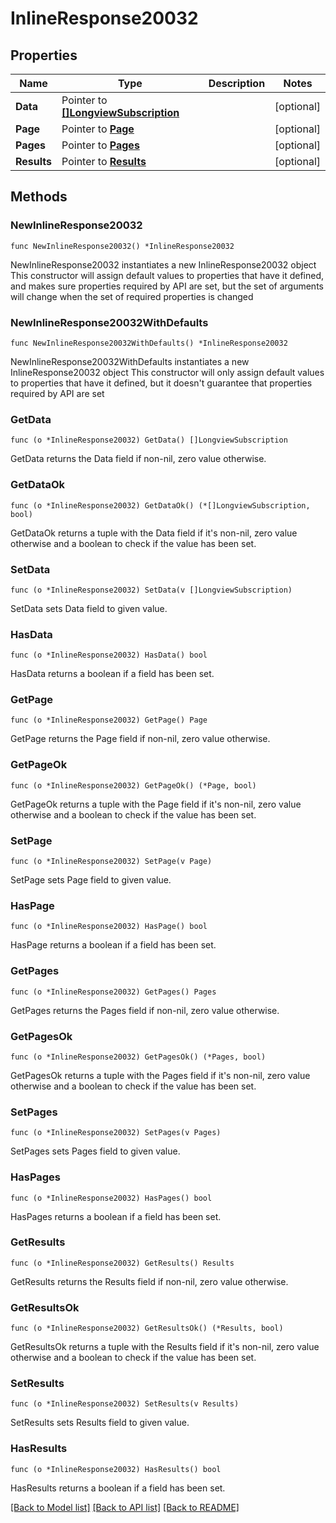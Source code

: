 # InlineResponse20032

## Properties

Name | Type | Description | Notes
------------ | ------------- | ------------- | -------------
**Data** | Pointer to [**[]LongviewSubscription**](LongviewSubscription.md) |  | [optional] 
**Page** | Pointer to [**Page**](Page.md) |  | [optional] 
**Pages** | Pointer to [**Pages**](Pages.md) |  | [optional] 
**Results** | Pointer to [**Results**](Results.md) |  | [optional] 

## Methods

### NewInlineResponse20032

`func NewInlineResponse20032() *InlineResponse20032`

NewInlineResponse20032 instantiates a new InlineResponse20032 object
This constructor will assign default values to properties that have it defined,
and makes sure properties required by API are set, but the set of arguments
will change when the set of required properties is changed

### NewInlineResponse20032WithDefaults

`func NewInlineResponse20032WithDefaults() *InlineResponse20032`

NewInlineResponse20032WithDefaults instantiates a new InlineResponse20032 object
This constructor will only assign default values to properties that have it defined,
but it doesn't guarantee that properties required by API are set

### GetData

`func (o *InlineResponse20032) GetData() []LongviewSubscription`

GetData returns the Data field if non-nil, zero value otherwise.

### GetDataOk

`func (o *InlineResponse20032) GetDataOk() (*[]LongviewSubscription, bool)`

GetDataOk returns a tuple with the Data field if it's non-nil, zero value otherwise
and a boolean to check if the value has been set.

### SetData

`func (o *InlineResponse20032) SetData(v []LongviewSubscription)`

SetData sets Data field to given value.

### HasData

`func (o *InlineResponse20032) HasData() bool`

HasData returns a boolean if a field has been set.

### GetPage

`func (o *InlineResponse20032) GetPage() Page`

GetPage returns the Page field if non-nil, zero value otherwise.

### GetPageOk

`func (o *InlineResponse20032) GetPageOk() (*Page, bool)`

GetPageOk returns a tuple with the Page field if it's non-nil, zero value otherwise
and a boolean to check if the value has been set.

### SetPage

`func (o *InlineResponse20032) SetPage(v Page)`

SetPage sets Page field to given value.

### HasPage

`func (o *InlineResponse20032) HasPage() bool`

HasPage returns a boolean if a field has been set.

### GetPages

`func (o *InlineResponse20032) GetPages() Pages`

GetPages returns the Pages field if non-nil, zero value otherwise.

### GetPagesOk

`func (o *InlineResponse20032) GetPagesOk() (*Pages, bool)`

GetPagesOk returns a tuple with the Pages field if it's non-nil, zero value otherwise
and a boolean to check if the value has been set.

### SetPages

`func (o *InlineResponse20032) SetPages(v Pages)`

SetPages sets Pages field to given value.

### HasPages

`func (o *InlineResponse20032) HasPages() bool`

HasPages returns a boolean if a field has been set.

### GetResults

`func (o *InlineResponse20032) GetResults() Results`

GetResults returns the Results field if non-nil, zero value otherwise.

### GetResultsOk

`func (o *InlineResponse20032) GetResultsOk() (*Results, bool)`

GetResultsOk returns a tuple with the Results field if it's non-nil, zero value otherwise
and a boolean to check if the value has been set.

### SetResults

`func (o *InlineResponse20032) SetResults(v Results)`

SetResults sets Results field to given value.

### HasResults

`func (o *InlineResponse20032) HasResults() bool`

HasResults returns a boolean if a field has been set.


[[Back to Model list]](../README.md#documentation-for-models) [[Back to API list]](../README.md#documentation-for-api-endpoints) [[Back to README]](../README.md)


